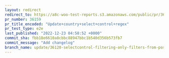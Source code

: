 ```yaml
---
layout: redirect
redirect_to: https://a8c-woo-test-reports.s3.amazonaws.com/public/pr/36159/e2e/index.html
pr_number: 36159
pr_title_encoded: "Update+country+select+control+regex"
pr_test_type: e2e
last_published: "2022-12-23 04:58:52 +0000"
commit_sha: fbb18e6610a8cbbc88947bbc1b540d356b573fb7
commit_message: "Add changelog"
branch_name: update/36120-selectcontrol-filtering-only-filters-from-position-0
---
```

